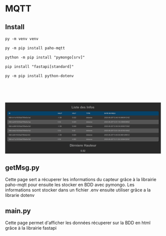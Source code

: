 # MQTT

## Install 
```
py -m venv venv
```
```
py -m pip install paho-mqtt
```
```
python -m pip install "pymongo[srv]"
```
```
pip install "fastapi[standard]"
```
```
py -m pip install python-dotenv
```
<br />
<br />
<br />


![alt text](image.png)

## getMsg.py
Cette page sert a récuperer les informations du capteur grâce à la librairie paho-mqtt pour ensuite les stocker en BDD avec pymongo. Les informations sont stocker dans un fichier .env ensuite utiliser grâce a la librarie dotenv

## main.py
Cette page permet d'afficher les données récuperer sur la BDD en html grâce à la librairie fastapi